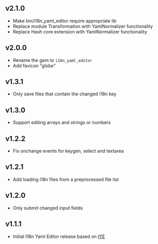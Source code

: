 ## v2.1.0
* Make bin/i18n_yaml_editor require appropriate lib
* Replace module Transformation with YamlNormalizer functionality
* Replace Hash core extension with YamlNormalizer functionality

## v2.0.0
* Rename the gem to `i18n_yaml_editor`
* Add favicon "globe"

## v1.3.1
* Only save files that contain the changed i18n key

## v1.3.0
* Support editing arrays and strings or numbers

## v1.2.2
* Fix onchange events for keygen, select and textarea

## v1.2.1
* Add loading i18n files from a preprocessed file list

## v1.2.0
* Only submit changed input fields

## v1.1.1
* Initial I18n Yaml Editor release based on [IYE](https://github.com/firmafon/iye)
